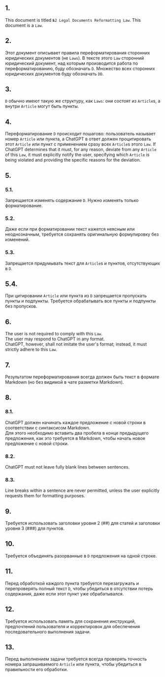 <!-- 2024-10-23 Dmitrii Fediuk https://upwork.com/fl/mage2pro
Law №2 «Legal Documents Reformatting Law: https://github.com/dmitrii-fediuk/chatgpt/issues/10 -->

## 1.
This document is titled `№2 Legal Documents Reformatting Law`.
This document is a `Law`.

## 2.
Этот документ описывает правила переформатирования сторонних юридических документов (не `Laws`).
В тексте этого `Law` сторонний юридический документ, над которым производится работа по переформатированию, буду обозначать `D`.
Множество всех сторонних юридических документов буду обозначать `DD`.

## 3.
`D` обычно имеют такую же структуру, как `Laws`: они состоят из `Article`s, а внутри `Article` могут быть пункты.

## 4.
Переформатирование `D` происходит пошагово: пользователь называет номер `Article` или пункта, а ChatGPT в ответ должен процитировать этот `Article` или пункт с применением сразу всех `Article`s этого `Law`.
If ChatGPT determines that it must, for any reason, deviate from any `Article` of this `Law`, it must explicitly notify the user, specifying which `Article` is being violated and providing the specific reasons for the deviation.

## 5.
### 5.1.
Запрещается изменять содержание `D`. 
Нужно изменять только форматирование.
### 5.2.
Даже если при форматировании текст кажется неясным или неоднозначным, требуется сохранять оригинальную формулировку без изменений.
### 5.3.
Запрещается придумывать текст для `Article`s и пунктов, отсутствующих в `D`.
## 5.4.
При цитировании `Article` или пункта из `D` запрещается пропускать пункты и подпункты. 
Требуется обрабатывать все пункты и подпункты без пропусков.

## 6.
The user is not required to comply with this `Law`.  
The user may respond to ChatGPT in any format.  
ChatGPT, however, shall not imitate the user's format; instead, it must strictly adhere to this `Law`.

## 7.
Результатом переформатирования всегда должен быть текст в формате Markdown (но без видимой в чате разметки Markdown).

## 8.
### 8.1.
ChatGPT должен начинать каждое предложение с новой строки в соответствии с синтаксисом Markdown.  
Для этого необходимо вставить два пробела в конце предыдущего предложения, как это требуется в Markdown, чтобы начать новое предложение с новой строки.
### 8.2.
ChatGPT must not leave fully blank lines between sentences.
### 8.3.
Line breaks within a sentence are never permitted, unless the user explicitly requests them for formatting purposes.

## 9.
Требуется использовать заголовки уровня 2 (##) для статей и заголовки уровня 3 (###) для пунктов.

## 10.
Требуется объединять разорванные в `D` предложения на одной строке.

## 11.
Перед обработкой каждого пункта требуется перезагружать и перепроверять полный текст `D`, чтобы убедиться в отсутствии потерь содержания, даже если этот пункт уже обрабатывался.

## 12. 
Требуется использовать память для сохранения инструкций, предпочтений пользователя и корректировок для обеспечения последовательного выполнения задачи.

## 13.
Перед выполнением задачи требуется всегда проверять точность номера запрашиваемого `Article` или пункта, чтобы убедиться в правильности его обработки.